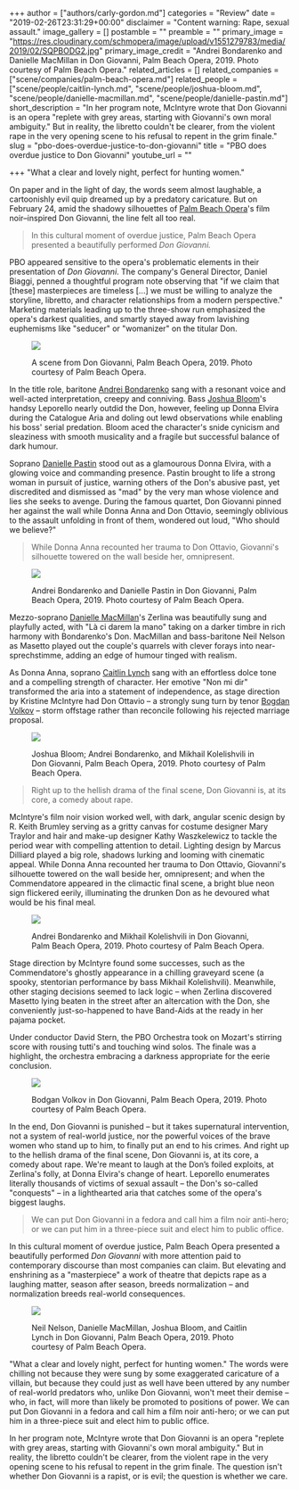 +++
author = ["authors/carly-gordon.md"]
categories = "Review"
date = "2019-02-26T23:31:29+00:00"
disclaimer = "Content warning: Rape, sexual assault."
image_gallery = []
postamble = ""
preamble = ""
primary_image = "https://res.cloudinary.com/schmopera/image/upload/v1551279783/media/2019/02/SQPBODG2.jpg"
primary_image_credit = "Andrei Bondarenko and Danielle MacMillan in Don Giovanni, Palm Beach Opera, 2019. Photo courtesy of Palm Beach Opera."
related_articles = []
related_companies = ["scene/companies/palm-beach-opera.md"]
related_people = ["scene/people/caitlin-lynch.md", "scene/people/joshua-bloom.md", "scene/people/danielle-macmillan.md", "scene/people/danielle-pastin.md"]
short_description = "In her program note, McIntyre wrote that Don Giovanni is an opera \"replete with grey areas, starting with Giovanni's own moral ambiguity.\" But in reality, the libretto couldn't be clearer, from the violent rape in the very opening scene to his refusal to repent in the grim finale."
slug = "pbo-does-overdue-justice-to-don-giovanni"
title = "PBO does overdue justice to Don Giovanni"
youtube_url = ""

+++
"What a clear and lovely night, perfect for hunting women."

On paper and in the light of day, the words seem almost laughable, a cartoonishly evil quip dreamed up by a predatory caricature. But on February 24, amid the shadowy silhouettes of [Palm Beach Opera](/scene/companies/palm-beach-opera/)'s film noir–inspired Don Giovanni, the line felt all too real.

> In this cultural moment of overdue justice, Palm Beach Opera presented a beautifully performed _Don Giovanni._

PBO appeared sensitive to the opera's problematic elements in their presentation of _Don Giovanni_. The company's General Director, Daniel Biaggi, penned a thoughtful program note observing that "if we claim that \[these\] masterpieces are timeless \[...\] we must be willing to analyze the storyline, libretto, and character relationships from a modern perspective." Marketing materials leading up to the three-show run emphasized the opera's darkest qualities, and smartly stayed away from lavishing euphemisms like "seducer" or "womanizer" on the titular Don.

<figure data-type="image">

![](https://res.cloudinary.com/schmopera/image/upload/v1551279308/media/2019/02/PBODG4.jpg)

<figcaption>A scene from Don Giovanni, Palm Beach Opera, 2019. Photo courtesy of Palm Beach Opera.</figcaption>

</figure>

In the title role, baritone [Andrei Bondarenko](/scene/people/andrei-bondarenko/) sang with a resonant voice and well-acted interpretation, creepy and conniving. Bass [Joshua Bloom](/scene/people/joshua-bloom/)'s handsy Leporello nearly outdid the Don, however, feeling up Donna Elvira during the Catalogue Aria and doling out lewd observations while enabling his boss' serial predation. Bloom aced the character's snide cynicism and sleaziness with smooth musicality and a fragile but successful balance of dark humour.

Soprano [Danielle Pastin](/scene/people/danielle-pastin/) stood out as a glamourous Donna Elvira, with a glowing voice and commanding presence. Pastin brought to life a strong woman in pursuit of justice, warning others of the Don's abusive past, yet discredited and dismissed as "mad" by the very man whose violence and lies she seeks to avenge. During the famous quartet, Don Giovanni pinned her against the wall while Donna Anna and Don Ottavio, seemingly oblivious to the assault unfolding in front of them, wondered out loud, "Who should we believe?"

> While Donna Anna recounted her trauma to Don Ottavio, Giovanni's silhouette towered on the wall beside her, omnipresent.

<figure data-type="image">

![](https://res.cloudinary.com/schmopera/image/upload/v1551279387/media/2019/02/PBODG5.jpg)

<figcaption>Andrei Bondarenko and Danielle Pastin in Don Giovanni, Palm Beach Opera, 2019. Photo courtesy of Palm Beach Opera.</figcaption>

</figure>

Mezzo-soprano [Danielle MacMillan](/spotlight-on-danielle-macmillan/)'s Zerlina was beautifully sung and playfully acted, with "Là ci darem la mano" taking on a darker timbre in rich harmony with Bondarenko's Don. MacMillan and bass-baritone Neil Nelson as Masetto played out the couple's quarrels with clever forays into near-sprechstimme, adding an edge of humour tinged with realism.

As Donna Anna, soprano [Caitlin Lynch](/scene/people/caitlin-lynch/) sang with an effortless dolce tone and a compelling strength of character. Her emotive "Non mi dir" transformed the aria into a statement of independence, as stage direction by Kristine McIntyre had Don Ottavio – a strongly sung turn by tenor [Bogdan Volkov](/scene/people/bogdan-volkov/) – storm offstage rather than reconcile following his rejected marriage proposal.

<figure data-type="image">

![](https://res.cloudinary.com/schmopera/image/upload/v1551279444/media/2019/02/PBODG6.jpg)

<figcaption>Joshua Bloom; Andrei Bondarenko, and Mikhail Kolelishvili in Don Giovanni, Palm Beach Opera, 2019. Photo courtesy of Palm Beach Opera.</figcaption>

</figure>

> Right up to the hellish drama of the final scene, Don Giovanni is, at its core, a comedy about rape.

McIntyre's film noir vision worked well, with dark, angular scenic design by R. Keith Brumley serving as a gritty canvas for costume designer Mary Traylor and hair and make-up designer Kathy Waszkelewicz to tackle the period wear with compelling attention to detail. Lighting design by Marcus Dilliard played a big role, shadows lurking and looming with cinematic appeal. While Donna Anna recounted her trauma to Don Ottavio, Giovanni's silhouette towered on the wall beside her, omnipresent; and when the Commendatore appeared in the climactic final scene, a bright blue neon sign flickered eerily, illuminating the drunken Don as he devoured what would be his final meal.

<figure data-type="image">

![](https://res.cloudinary.com/schmopera/image/upload/v1551279619/media/2019/02/PBODG3.jpg)

<figcaption>Andrei Bondarenko and Mikhail Kolelishvili in Don Giovanni, Palm Beach Opera, 2019. Photo courtesy of Palm Beach Opera.</figcaption>

</figure>

Stage direction by McIntyre found some successes, such as the Commendatore's ghostly appearance in a chilling graveyard scene (a spooky, stentorian performance by bass Mikhail Kolelishvili). Meanwhile, other staging decisions seemed to lack logic – when Zerlina discovered Masetto lying beaten in the street after an altercation with the Don, she conveniently just-so-happened to have Band-Aids at the ready in her pajama pocket.

Under conductor David Stern, the PBO Orchestra took on Mozart's stirring score with rousing tutti's and touching wind solos. The finale was a highlight, the orchestra embracing a darkness appropriate for the eerie conclusion.

<figure data-type="image">

![](https://res.cloudinary.com/schmopera/image/upload/v1551279667/media/2019/02/PBODG1.jpg)

<figcaption>Bodgan Volkov in Don Giovanni, Palm Beach Opera, 2019. Photo courtesy of Palm Beach Opera.</figcaption>

</figure>

In the end, Don Giovanni is punished – but it takes supernatural intervention, not a system of real-world justice, nor the powerful voices of the brave women who stand up to him, to finally put an end to his crimes. And right up to the hellish drama of the final scene, Don Giovanni is, at its core, a comedy about rape. We're meant to laugh at the Don’s foiled exploits, at Zerlina's folly, at Donna Elvira's change of heart. Leporello enumerates literally thousands of victims of sexual assault – the Don's so-called "conquests" – in a lighthearted aria that catches some of the opera's biggest laughs.

> We can put Don Giovanni in a fedora and call him a film noir anti-hero; or we can put him in a three-piece suit and elect him to public office.

In this cultural moment of overdue justice, Palm Beach Opera presented a beautifully performed _Don Giovanni_ with more attention paid to contemporary discourse than most companies can claim. But elevating and enshrining as a "masterpiece" a work of theatre that depicts rape as a laughing matter, season after season, breeds normalization – and normalization breeds real-world consequences.

<figure data-type="image">

![](https://res.cloudinary.com/schmopera/image/upload/v1551279740/media/2019/02/PBODG7.jpg)

<figcaption>Neil Nelson, Danielle MacMillan, Joshua Bloom, and Caitlin Lynch in Don Giovanni, Palm Beach Opera, 2019. Photo courtesy of Palm Beach Opera.</figcaption>

</figure>

"What a clear and lovely night, perfect for hunting women." The words were chilling not because they were sung by some exaggerated caricature of a villain, but because they could just as well have been uttered by any number of real-world predators who, unlike Don Giovanni, won't meet their demise – who, in fact, will more than likely be promoted to positions of power. We can put Don Giovanni in a fedora and call him a film noir anti-hero; or we can put him in a three-piece suit and elect him to public office.

In her program note, McIntyre wrote that Don Giovanni is an opera "replete with grey areas, starting with Giovanni's own moral ambiguity." But in reality, the libretto couldn't be clearer, from the violent rape in the very opening scene to his refusal to repent in the grim finale. The question isn't whether Don Giovanni is a rapist, or is evil; the question is whether we care.